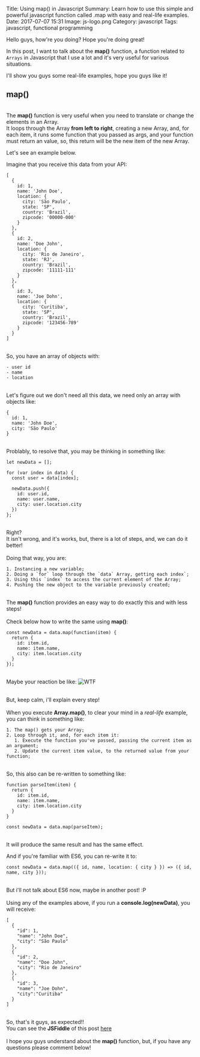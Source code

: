 Title: Using map() in Javascript
Summary: Learn how to use this simple and powerful javascript function called .map with easy and real-life examples.
Date: 2017-07-07 15:31
Image: js-logo.png
Category: javascript
Tags: javascript, functional programming

Hello guys, how're you doing?
Hope you're doing great!

In this post, I want to talk about the **map()** function, a function related to `Arrays` in Javascript that I use a lot and it's very useful for various situations.

I'll show you guys some real-life examples, hope you guys like it!

## map()
<br/>The **map()** function is very useful when you need to translate or change the elements in an Array.
<br/>It loops through the Array **from left to right**, creating a new Array, and, for each item, it runs some function that you passed as args, and your function must return an value, so, this return will be the new item of the new Array.

Let's see an example below.

Imagine that you receive this data from your API:
```
[
  {
    id: 1,
    name: 'John Doe',
    location: {
      city: 'São Paulo',
      state: 'SP',
      country: 'Brazil',
      zipcode: '00000-000'
    }
  },
  {
    id: 2,
    name: 'Doe John',
    location: {
      city: 'Rio de Janeiro',
      state: 'RJ',
      country: 'Brazil',
      zipcode: '11111-111'
    }
  },
  {
    id: 3,
    name: 'Joe Dohn',
    location: {
      city: 'Curitiba',
      state: 'SP',
      country: 'Brazil',
      zipcode: '123456-789'
    }
  }
]
```
<br/>So, you have an array of objects with:
```
- user id
- name
- location
```
<br/>Let's figure out we don't need all this data, we need only an array with objects like:
```
{
  id: 1,
  name: 'John Doe',
  city: 'São Paulo'
}
```
<br/>Problably, to resolve that, you may be thinking in something like:
```
let newData = [];

for (var index in data) {
  const user = data[index];
  
  newData.push({
    id: user.id,
    name: user.name,
    city: user.location.city
  })
};
```
<br/>Right?
<br/>It isn't wrong, and it's works, but, there is a lot of steps, and, we can do it better!
<br/><br/>Doing that way, you are:
```
1. Instancing a new variable;
2. Doing a `for` loop through the `data` Array, getting each index`;
3. Using this `index` to access the current element of the Array;
4. Pushing the new object to the variable previously created;
```
<br/>The **map()** function provides an easy way to do exactly this and with less steps!
<br/><br/>Check below how to write the same using **map()**:

```
const newData = data.map(function(item) {
  return {
    id: item.id,
    name: item.name,
    city: item.location.city
  }
});
```
<br/>Maybe your reaction be like:
![WTF]({filename}/images/wtf.gif)

<br/>But, keep calm, i'll explain every step!
<br/><br/>When you execute **Array.map()**, to clear your mind in a _real-life_ example, you can think in something like:
```
1. The map() gets your Array;
2. Loop through it, and, for each item it:
   1. Execute the function you've passed, passing the current item as an argument;
   2. Update the current item value, to the returned value from your function;
```
<br/>So, this also can be re-written to something like:

```
function parseItem(item) {
  return {
    id: item.id,
    name: item.name,
    city: item.location.city
  }
}

const newData = data.map(parseItem);
```
<br/>It will produce the same result and has the same effect.

And if you're familiar with ES6, you can re-write it to:
```
const newData = data.map(({ id, name, location: { city } }) => ({ id, name, city }));
```
<br/>But i'll not talk about ES6 now, maybe in another post! :P
<br/><br/>Using any of the examples above, if you run a **console.log(newData)**, you will receive:

```
[
  {
    "id": 1,
    "name": "John Doe",
    "city": "São Paulo"
  },
  {
    "id": 2,
    "name": "Doe John",
    "city": "Rio de Janeiro"
  },
  {
    "id": 3,
    "name": "Joe Dohn",
    "city":"Curitiba"
  }
]
```
<br/>So, that's it guys, as expected!!
<br/>You can see the **JSFiddle** of this post <a href="https://jsfiddle.net/guilhermetoti/bju032cw/" target="_blank">here</a>
<br/><br/>I hope you guys understand about the **map()** function, but, if you have any questions please comment below!
